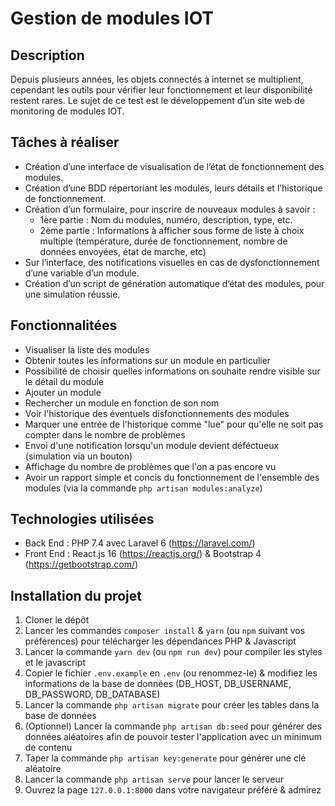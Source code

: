 # Gestion de modules IOT


## Description
Depuis plusieurs années, les objets connectés à internet se multiplient, cependant les outils pour vérifier leur fonctionnement et leur disponibilité restent rares. Le sujet de ce test est le développement d’un site web de monitoring de modules IOT.


## Tâches à réaliser
- Création d’une interface de visualisation de l’état de fonctionnement des modules.
- Création d’une BDD répertoriant les modules, leurs détails et l’historique de fonctionnement.
- Création d’un formulaire, pour inscrire de nouveaux modules à savoir :
   - 1ère partie : Nom du modules, numéro, description, type, etc.
   - 2ème partie : Informations à afficher sous forme de liste à choix multiple (température, durée de fonctionnement, nombre de données envoyées, état de marche, etc)
- Sur l’interface, des notifications visuelles en cas de dysfonctionnement d’une variable d’un module. 
- Création d’un script de génération automatique d’état des modules, pour une simulation réussie.


## Fonctionnalitées
- Visualiser la liste des modules
- Obtenir toutes les informations sur un module en particulier
- Possibilité de choisir quelles informations on souhaite rendre visible sur le détail du module
- Ajouter un module
- Rechercher un module en fonction de son nom
- Voir l'historique des éventuels disfonctionnements des modules
- Marquer une entrée de l'historique comme "lue" pour qu'elle ne soit pas compter dans le nombre de problèmes 
- Envoi d'une notification lorsqu'un module devient déféctueux (simulation via un bouton)
- Affichage du nombre de problèmes que l'on a pas encore vu
- Avoir un rapport simple et concis du fonctionnement de l'ensemble des modules (via la commande ``php artisan modules:analyze``)


## Technologies utilisées
- Back End : PHP 7.4 avec Laravel 6 (https://laravel.com/)
- Front End : React.js 16 (https://reactjs.org/) & Bootstrap 4 (https://getbootstrap.com/)

##  Installation du projet
1. Cloner le dépôt
2. Lancer les commandes ``composer install`` & ``yarn`` (ou ``npm`` suivant vos préférences) pour télécharger les dépendances PHP & Javascript
3. Lancer la commande ``yarn dev`` (ou ``npm run dev``) pour compiler les styles et le javascript
4. Copier le fichier ``.env.example`` en ``.env`` (ou renommez-le) & modifiez les informations de la base de données (DB_HOST, DB_USERNAME, DB_PASSWORD, DB_DATABASE)
5. Lancer la commande ``php artisan migrate`` pour créer les tables dans la base de données
6. (Optionnel) Lancer la commande ``php artisan db:seed`` pour générer des données aléatoires afin de pouvoir tester l'application avec un minimum de contenu
7. Taper la commande ``php artisan key:generate`` pour générer une clé aléatoire
8. Lancer la commande ```php artisan serve``` pour lancer le serveur
9. Ouvrez la page ``127.0.0.1:8000`` dans votre navigateur préféré & admirez
